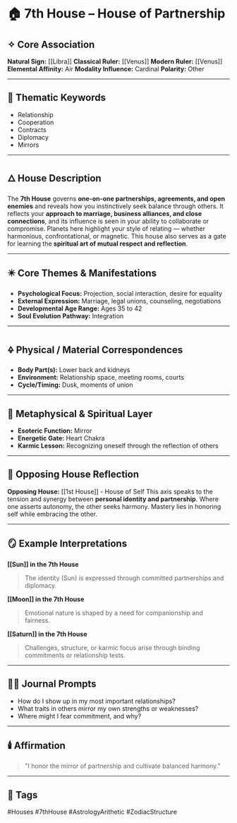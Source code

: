# 🏠 7th House – House of Partnership

## ✧ Core Association

**Natural Sign:** [[Libra]]
**Classical Ruler:** [[Venus]]
**Modern Ruler:** [[Venus]]
**Elemental Affinity:** Air
**Modality Influence:** Cardinal
**Polarity:** Other

---

## 🧭 Thematic Keywords

- Relationship
- Cooperation
- Contracts
- Diplomacy
- Mirrors

---

## 🜂 House Description

The **7th House** governs **one-on-one partnerships, agreements, and open enemies** and reveals how you instinctively seek balance through others.
It reflects your **approach to marriage, business alliances, and close connections**, and its influence is seen in your ability to collaborate or compromise.
Planets here highlight your style of relating — whether harmonious, confrontational, or magnetic.
This house also serves as a gate for learning the **spiritual art of mutual respect and reflection**.

---

## ✴️ Core Themes & Manifestations

- **Psychological Focus:** Projection, social interaction, desire for equality
- **External Expression:** Marriage, legal unions, counseling, negotiations
- **Developmental Age Range:** Ages 35 to 42
- **Soul Evolution Pathway:** Integration

---

## 🜍 Physical / Material Correspondences

- **Body Part(s):** Lower back and kidneys
- **Environment:** Relationship space, meeting rooms, courts
- **Cycle/Timing:** Dusk, moments of union

---

## 💠 Metaphysical & Spiritual Layer

- **Esoteric Function:** Mirror
- **Energetic Gate:** Heart Chakra
- **Karmic Lesson:** Recognizing oneself through the reflection of others

---

## 🔁 Opposing House Reflection

**Opposing House:** [[1st House]] - House of Self
This axis speaks to the tension and synergy between **personal identity and partnership**.
Where one asserts autonomy, the other seeks harmony. Mastery lies in honoring self while embracing the other.

---

## 🪞 Example Interpretations

**[[Sun]] in the 7th House**
> The identity (Sun) is expressed through committed partnerships and diplomacy.

**[[Moon]] in the 7th House**
> Emotional nature is shaped by a need for companionship and fairness.

**[[Saturn]] in the 7th House**
> Challenges, structure, or karmic focus arise through binding commitments or relationship tests.

---

## ✍🏼 Journal Prompts

- How do I show up in my most important relationships?
- What traits in others mirror my own strengths or weaknesses?
- Where might I fear commitment, and why?

---

## 🕯️ Affirmation

> "I honor the mirror of partnership and cultivate balanced harmony."

---

## 🔖 Tags
#Houses #7thHouse #AstrologyArithetic #ZodiacStructure
